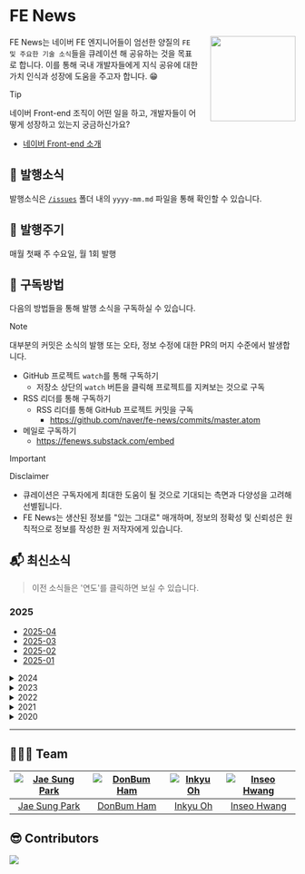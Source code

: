 # FE News

<img src="./assets/logo.svg" width="150" align="right" style="margin:0 0 0 20px">

FE News는 네이버 FE 엔지니어들이 엄선한 양질의 `FE 및 주요한 기술 소식`들을 큐레이션 해 공유하는 것을 목표로 합니다.
이를 통해 국내 개발자들에게 지식 공유에 대한 가치 인식과 성장에 도움을 주고자 합니다. :grin:

> [!TIP]
> 네이버 Front-end 조직이 어떤 일을 하고, 개발자들이 어떻게 성장하고 있는지 궁금하신가요?<br>
>
> - [네이버 Front-end 소개](../../tree/fe-org)

## 🚩 발행소식

발행소식은 [`/issues`](/issues) 폴더 내의 `yyyy-mm.md` 파일을 통해 확인할 수 있습니다.

## 📆 발행주기

매월 첫째 주 수요일, 월 1회 발행

## 🔔 구독방법

다음의 방법들을 통해 발행 소식을 구독하실 수 있습니다.

> [!NOTE]
> 대부분의 커밋은 소식의 발행 또는 오타, 정보 수정에 대한 PR의 머지 수준에서 발생합니다.

- GitHub 프로젝트 `watch`를 통해 구독하기
  - 저장소 상단의 `watch` 버튼을 클릭해 프로젝트를 지켜보는 것으로 구독
- RSS 리더를 통해 구독하기
  - RSS 리더를 통해 GitHub 프로젝트 커밋을 구독
    - https://github.com/naver/fe-news/commits/master.atom
- 메일로 구독하기
  - https://fenews.substack.com/embed

> [!IMPORTANT]
> Disclaimer
> - 큐레이션은 구독자에게 최대한 도움이 될 것으로 기대되는 측면과 다양성을 고려해 선별됩니다.
> - FE News는 생산된 정보를 "있는 그대로" 매개하며, 정보의 정확성 및 신뢰성은 원칙적으로 정보를 작성한 원 저작자에게 있습니다.

## 📬 최신소식

> 이전 소식들은 '연도'를 클릭하면 보실 수 있습니다.

### 2025
- [2025-04](/issues/2025-04.md)
- [2025-03](/issues/2025-03.md)
- [2025-02](/issues/2025-02.md)
- [2025-01](/issues/2025-01.md)

<details>
  <summary>2024</summary>

- [2024-12](/issues/2024-12.md)
- [2024-11](/issues/2024-11.md)
- [2024-10](/issues/2024-10.md)
- [2024-09](/issues/2024-09.md)
- [2024-08](/issues/2024-08.md)
- [2024-07](/issues/2024-07.md)
- [2024-06](/issues/2024-06.md)
- [2024-05](/issues/2024-05.md)
- [2024-04](/issues/2024-04.md)
- [2024-03](/issues/2024-03.md)
- [2024-02](/issues/2024-02.md)
- [2024-01](/issues/2024-01.md)

</details>

<details>
  <summary>2023</summary>

- [2023-12](/issues/2023-12.md)
- [2023-11](/issues/2023-11.md)
- [2023-10](/issues/2023-10.md)
- [2023-09](/issues/2023-09.md)
- [2023-08](/issues/2023-08.md)
- [2023-07](/issues/2023-07.md)
- [2023-06](/issues/2023-06.md)
- [2023-05](/issues/2023-05.md)
- [2023-04](/issues/2023-04.md)
- [2023-03](/issues/2023-03.md)
- [2023-02](/issues/2023-02.md)
- [2023-01](/issues/2023-01.md)

</details>

<details>
  <summary>2022</summary>

- [2022-12](/issues/2022-12.md)
- [2022-11](/issues/2022-11.md)
- [2022-10](/issues/2022-10.md)
- [2022-09](/issues/2022-09.md)
- [2022-08](/issues/2022-08.md)
- [2022-07](/issues/2022-07.md)
- [2022-06](/issues/2022-06.md)
- [2022-05](/issues/2022-05.md)
- [2022-04](/issues/2022-04.md)
- [2022-03](/issues/2022-03.md)
- [2022-02](/issues/2022-02.md)
- [2022-01](/issues/2022-01.md)

</details>

<details>
  <summary>2021</summary>

- [2021-12](/issues/2021-12.md)
- [2021-11](/issues/2021-11.md)
- [2021-10](/issues/2021-10.md)
- [2021-09](/issues/2021-09.md)
- [2021-08](/issues/2021-08.md)
- [2021-07](/issues/2021-07.md)
- [2021-06](/issues/2021-06.md)
- [2021-05](/issues/2021-05.md)
- [2021-04](/issues/2021-04.md)
- [2021-03](/issues/2021-03.md)
- [2021-02](/issues/2021-02.md)
- [2021-01](/issues/2021-01.md)
</details>
<details>
  <summary>2020</summary>

- [2020-12](/issues/2020-12.md)
- [2020-11](/issues/2020-11.md)
- [2020-10](/issues/2020-10.md)
- [2020-09](/issues/2020-09.md)
- [2020-08](/issues/2020-08.md)
- [2020-07](/issues/2020-07.md)
- [2020-06](/issues/2020-06.md)
- [2020-05](/issues/2020-05.md)
- [2020-04](/issues/2020-04.md)
- [2020-03](/issues/2020-03.md)
- [2020-02](/issues/2020-02.md)
</details>

-----

## 🧑🏻‍💻 Team

[![Jae Sung Park](https://avatars.githubusercontent.com/u/2178435?s=150&v=4)](https://github.com/netil) | [![DonBum Ham](https://avatars.githubusercontent.com/u/5152681?s=150&v=4)](https://github.com/silveracy) | [![Inkyu Oh](https://avatars.githubusercontent.com/u/13645032?s=150&v=4)](https://github.com/gomjellie) | [![Inseo Hwang](https://avatars.githubusercontent.com/u/24623403?s=150&v=4)](https://github.com/sjsjsj1246)
:---:|:---:|:---:|:---:
[Jae Sung Park](https://github.com/netil) | [DonBum Ham](https://github.com/silveracy) | [Inkyu Oh](https://github.com/gomjellie) | [Inseo Hwang](https://github.com/sjsjsj1246) 

## 😎 Contributors

<a href="https://github.com/naver/fe-news/graphs/contributors">
  <img src="https://contrib.rocks/image?repo=naver/fe-news" />
</a>
